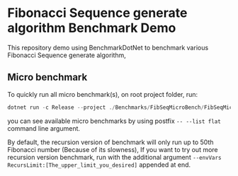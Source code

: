 ﻿# Fibonacci Sequence generate algorithm Benchmark Demo

This repository demo using BenchmarkDotNet to benchmark various Fibonacci Sequence generate algorithm,

## Micro benchmark
  
To quickly run all micro benchmark(s), on root project folder, run:

```powershell
dotnet run -c Release --project ./Benchmarks/FibSeqMicroBench/FibSeqMicroBench.csproj -- --warmupcount 1 --runOncePerIteration --filter '*'
```

you can see available micro benchmarks by using postfix `-- --list flat` command line argument.

By default, the recursion version of benchmark will only run up to 50th Fibonacci number (Because of its slowness), If you want to try out more recursion version benchmark, run with the additional argument `--envVars RecursLimit:[The_upper_limit_you_desired]` appended at end.
